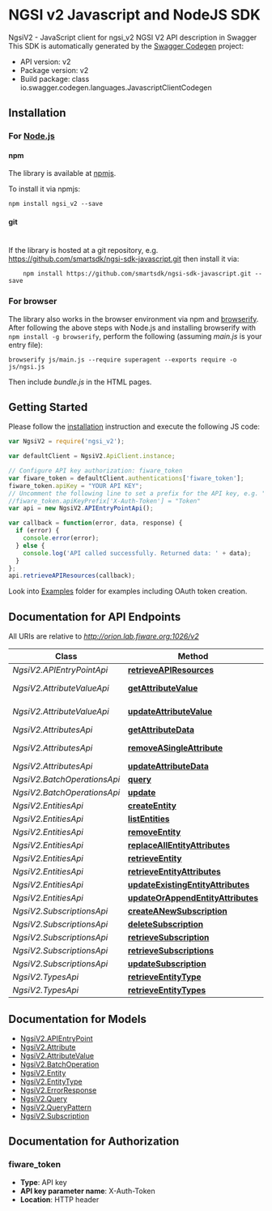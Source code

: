 # NGSI v2 Javascript and NodeJS SDK

NgsiV2 - JavaScript client for ngsi_v2
NGSI V2 API description in Swagger
This SDK is automatically generated by the [Swagger Codegen](https://github.com/swagger-api/swagger-codegen) project:

- API version: v2
- Package version: v2
- Build package: class io.swagger.codegen.languages.JavascriptClientCodegen

## Installation

### For [Node.js](https://nodejs.org/)

#### npm

The library is available at [npmjs](https://www.npmjs.com/package/ngsi_v2).

To install it via npmjs:

```shell
npm install ngsi_v2 --save
```

#### git
#
If the library is hosted at a git repository, e.g.
https://github.com/smartsdk/ngsi-sdk-javascript.git
then install it via:

```shell
    npm install https://github.com/smartsdk/ngsi-sdk-javascript.git --save
```

### For browser

The library also works in the browser environment via npm and [browserify](http://browserify.org/). After following
the above steps with Node.js and installing browserify with `npm install -g browserify`,
perform the following (assuming *main.js* is your entry file):

```shell
browserify js/main.js --require superagent --exports require -o js/ngsi.js
```

Then include *bundle.js* in the HTML pages.

## Getting Started

Please follow the [installation](#installation) instruction and execute the following JS code:

```javascript
var NgsiV2 = require('ngsi_v2');

var defaultClient = NgsiV2.ApiClient.instance;

// Configure API key authorization: fiware_token
var fiware_token = defaultClient.authentications['fiware_token'];
fiware_token.apiKey = "YOUR API KEY";
// Uncomment the following line to set a prefix for the API key, e.g. "Token" (defaults to null)
//fiware_token.apiKeyPrefix['X-Auth-Token'] = "Token"
var api = new NgsiV2.APIEntryPointApi();

var callback = function(error, data, response) {
  if (error) {
    console.error(error);
  } else {
    console.log('API called successfully. Returned data: ' + data);
  }
};
api.retrieveAPIResources(callback);

```

Look into [Examples](examples) folder for examples including OAuth token creation.

## Documentation for API Endpoints

All URIs are relative to *http://orion.lab.fiware.org:1026/v2*

Class | Method | HTTP request | Description
------------ | ------------- | ------------- | -------------
*NgsiV2.APIEntryPointApi* | [**retrieveAPIResources**](docs/APIEntryPointApi.md#retrieveAPIResources) | **GET** / |
*NgsiV2.AttributeValueApi* | [**getAttributeValue**](docs/AttributeValueApi.md#getAttributeValue) | **GET** /entities/{entityId}/attrs/{attrName}/value |
*NgsiV2.AttributeValueApi* | [**updateAttributeValue**](docs/AttributeValueApi.md#updateAttributeValue) | **PUT** /entities/{entityId}/attrs/{attrName}/value |
*NgsiV2.AttributesApi* | [**getAttributeData**](docs/AttributesApi.md#getAttributeData) | **GET** /entities/{entityId}/attrs/{attrName} |
*NgsiV2.AttributesApi* | [**removeASingleAttribute**](docs/AttributesApi.md#removeASingleAttribute) | **DELETE** /entities/{entityId}/attrs/{attrName} |
*NgsiV2.AttributesApi* | [**updateAttributeData**](docs/AttributesApi.md#updateAttributeData) | **PUT** /entities/{entityId}/attrs/{attrName} |
*NgsiV2.BatchOperationsApi* | [**query**](docs/BatchOperationsApi.md#query) | **POST** /op/query |
*NgsiV2.BatchOperationsApi* | [**update**](docs/BatchOperationsApi.md#update) | **POST** /op/update |
*NgsiV2.EntitiesApi* | [**createEntity**](docs/EntitiesApi.md#createEntity) | **POST** /entities |
*NgsiV2.EntitiesApi* | [**listEntities**](docs/EntitiesApi.md#listEntities) | **GET** /entities |
*NgsiV2.EntitiesApi* | [**removeEntity**](docs/EntitiesApi.md#removeEntity) | **DELETE** /entities/{entityId} |
*NgsiV2.EntitiesApi* | [**replaceAllEntityAttributes**](docs/EntitiesApi.md#replaceAllEntityAttributes) | **PUT** /entities/{entityId}/attrs |
*NgsiV2.EntitiesApi* | [**retrieveEntity**](docs/EntitiesApi.md#retrieveEntity) | **GET** /entities/{entityId} |
*NgsiV2.EntitiesApi* | [**retrieveEntityAttributes**](docs/EntitiesApi.md#retrieveEntityAttributes) | **GET** /entities/{entityId}/attrs |
*NgsiV2.EntitiesApi* | [**updateExistingEntityAttributes**](docs/EntitiesApi.md#updateExistingEntityAttributes) | **PATCH** /entities/{entityId}/attrs |
*NgsiV2.EntitiesApi* | [**updateOrAppendEntityAttributes**](docs/EntitiesApi.md#updateOrAppendEntityAttributes) | **POST** /entities/{entityId}/attrs |
*NgsiV2.SubscriptionsApi* | [**createANewSubscription**](docs/SubscriptionsApi.md#createANewSubscription) | **POST** /subscriptions |
*NgsiV2.SubscriptionsApi* | [**deleteSubscription**](docs/SubscriptionsApi.md#deleteSubscription) | **DELETE** /subscriptions/{subscriptionId} |
*NgsiV2.SubscriptionsApi* | [**retrieveSubscription**](docs/SubscriptionsApi.md#retrieveSubscription) | **GET** /subscriptions/{subscriptionId} |
*NgsiV2.SubscriptionsApi* | [**retrieveSubscriptions**](docs/SubscriptionsApi.md#retrieveSubscriptions) | **GET** /subscriptions |
*NgsiV2.SubscriptionsApi* | [**updateSubscription**](docs/SubscriptionsApi.md#updateSubscription) | **PATCH** /subscriptions/{subscriptionId} |
*NgsiV2.TypesApi* | [**retrieveEntityType**](docs/TypesApi.md#retrieveEntityType) | **GET** /types/{entityType} |
*NgsiV2.TypesApi* | [**retrieveEntityTypes**](docs/TypesApi.md#retrieveEntityTypes) | **GET** /types/ |


## Documentation for Models
 - [NgsiV2.APIEntryPoint](docs/APIEntryPoint.md)
 - [NgsiV2.Attribute](docs/Attribute.md)
 - [NgsiV2.AttributeValue](docs/AttributeValue.md)
 - [NgsiV2.BatchOperation](docs/BatchOperation.md)
 - [NgsiV2.Entity](docs/Entity.md)
 - [NgsiV2.EntityType](docs/EntityType.md)
 - [NgsiV2.ErrorResponse](docs/ErrorResponse.md)
 - [NgsiV2.Query](docs/Query.md)
 - [NgsiV2.QueryPattern](docs/QueryPattern.md)
 - [NgsiV2.Subscription](docs/Subscription.md)


## Documentation for Authorization

### fiware_token

- **Type**: API key
- **API key parameter name**: X-Auth-Token
- **Location**: HTTP header
